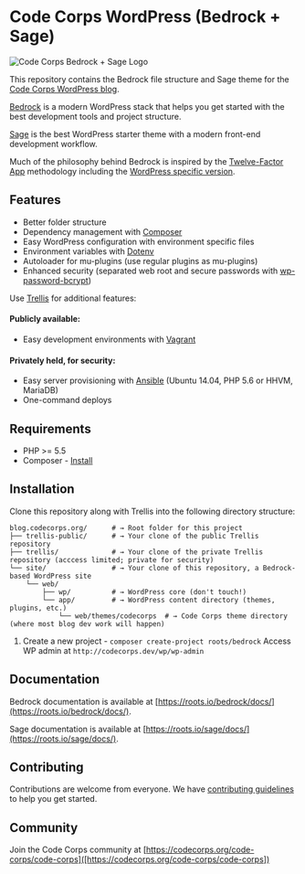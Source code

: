 # Code Corps WordPress (Bedrock + Sage)

![Code Corps Bedrock + Sage Logo](https://d3pgew4wbk2vb1.cloudfront.net/images/github/code-corps-site.png)

This repository contains the Bedrock file structure and Sage theme for the [Code Corps WordPress blog](https://blog.codecorps.org).

[Bedrock](https://roots.io/bedrock/) is a modern WordPress stack that helps you get started with the best development tools and project structure.

[Sage](https://roots.io/sage/) is the best WordPress starter theme with a modern front-end development workflow.

Much of the philosophy behind Bedrock is inspired by the [Twelve-Factor App](http://12factor.net/) methodology including the [WordPress specific version](https://roots.io/twelve-factor-wordpress/).

## Features

* Better folder structure
* Dependency management with [Composer](http://getcomposer.org)
* Easy WordPress configuration with environment specific files
* Environment variables with [Dotenv](https://github.com/vlucas/phpdotenv)
* Autoloader for mu-plugins (use regular plugins as mu-plugins)
* Enhanced security (separated web root and secure passwords with [wp-password-bcrypt](https://github.com/roots/wp-password-bcrypt))

Use [Trellis](https://github.com/code-corps/blog.codecorps.org-trellis-public) for additional features:

#### Publicly available:
* Easy development environments with [Vagrant](http://www.vagrantup.com/)

#### Privately held, for security:
* Easy server provisioning with [Ansible](http://www.ansible.com/) (Ubuntu 14.04, PHP 5.6 or HHVM, MariaDB)
* One-command deploys

## Requirements

* PHP >= 5.5
* Composer - [Install](https://getcomposer.org/doc/00-intro.md#installation-linux-unix-osx)

## Installation

Clone this repository along with Trellis into the following directory structure:

```shell
blog.codecorps.org/      # → Root folder for this project
├── trellis-public/      # → Your clone of the public Trellis repository
├── trellis/             # → Your clone of the private Trellis repository (acccess limited; private for security)
└── site/                # → Your clone of this repository, a Bedrock-based WordPress site
    └── web/
        ├── wp/          # → WordPress core (don't touch!)
        └── app/         # → WordPress content directory (themes, plugins, etc.)
            └── web/themes/codecorps  # → Code Corps theme directory (where most blog dev work will happen)
```

1. Create a new project - `composer create-project roots/bedrock`
 Access WP admin at `http://codecorps.dev/wp/wp-admin`

## Documentation

Bedrock documentation is available at [https://roots.io/bedrock/docs/](https://roots.io/bedrock/docs/).

Sage documentation is available at [https://roots.io/sage/docs/](https://roots.io/sage/docs/).

## Contributing

Contributions are welcome from everyone. We have [contributing guidelines](https://github.com/blog.codecorps.org-site/blob/master/CONTRIBUTING.md) to help you get started.

## Community

Join the Code Corps community at [https://codecorps.org/code-corps/code-corps]([https://codecorps.org/code-corps/code-corps])
